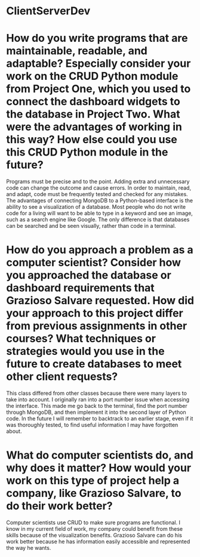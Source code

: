 # ClientServerDev




# How do you write programs that are maintainable, readable, and adaptable? Especially consider your work on the CRUD Python module from Project One, which you used to connect the dashboard widgets to the database in Project Two. What were the advantages of working in this way? How else could you use this CRUD Python module in the future?
Programs must be precise and to the point. Adding extra and unnecessary code can change the outcome and cause errors. In order to maintain, read, and adapt, code must be frequently tested and checked for any mistakes. The advantages of connecting MongoDB to a Python-based interface is the ability to see a visualization of a database. Most people who do not write code for a living will want to be able to type in a keyword and see an image, such as a search engine like Google. The only difference is that databases can be searched and be seen visually, rather than code in a terminal.

# How do you approach a problem as a computer scientist? Consider how you approached the database or dashboard requirements that Grazioso Salvare requested. How did your approach to this project differ from previous assignments in other courses? What techniques or strategies would you use in the future to create databases to meet other client requests?
This class differed from other classes because there were many layers to take into account. I originally ran into a port number issue when accessing the interface. This made me go back to the terminal, find the port number through MongoDB, and then implement it into the second layer of Python code. In the future I will remember to backtrack to an earlier stage, even if it was thoroughly tested, to find useful information I may have forgotten about.

# What do computer scientists do, and why does it matter? How would your work on this type of project help a company, like Grazioso Salvare, to do their work better?
Computer scientists use CRUD to make sure programs are functional. I know in my current field of work, my company could benefit from these skills because of the visualization benefits. Grazioso Salvare can do his work better because he has information easily accessible and represented the way he wants.
